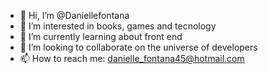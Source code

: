 - 👋 Hi, I’m @Daniellefontana
- 👀 I’m interested in books, games and tecnology
- 🌱 I’m currently learning about front end
- 💞️ I’m looking to collaborate on the universe of developers
- 📫 How to reach me: danielle_fontana45@hotmail.com

<!---
Daniellefontana/Daniellefontana is a ✨ special ✨ repository because its `README.md` (this file) appears on your GitHub profile.
You can click the Preview link to take a look at your changes.
--->
